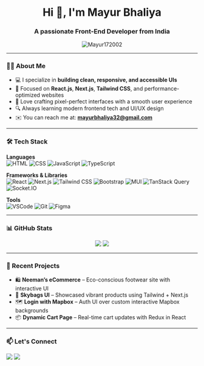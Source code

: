 <h1 align="center">Hi 👋, I'm Mayur Bhaliya</h1>
<h3 align="center">A passionate Front-End Developer from India</h3>

<p align="center">
  <img src="https://komarev.com/ghpvc/?username=Mayur172002&label=Profile%20views&color=0e75b6&style=flat" alt="Mayur172002" />
</p>

---

### 🧑‍💻 About Me

- 💻 I specialize in **building clean, responsive, and accessible UIs**  
- 🎯 Focused on **React.js**, **Next.js**, **Tailwind CSS**, and performance-optimized websites  
- 🎨 Love crafting pixel-perfect interfaces with a smooth user experience  
- 🔍 Always learning modern frontend tech and UI/UX design  
- ✉️ You can reach me at: **mayurbhaliya32@gmail.com**

---

### 🛠️ Tech Stack

**Languages**  
![HTML](https://img.shields.io/badge/-HTML5-E34F26?style=flat-square&logo=html5&logoColor=white)
![CSS](https://img.shields.io/badge/-CSS3-1572B6?style=flat-square&logo=css3)
![JavaScript](https://img.shields.io/badge/-JavaScript-F7DF1E?style=flat-square&logo=javascript&logoColor=black)
![TypeScript](https://img.shields.io/badge/-TypeScript-007ACC?style=flat-square&logo=typescript&logoColor=white)

**Frameworks & Libraries**  
![React](https://img.shields.io/badge/-React-61DAFB?style=flat-square&logo=react&logoColor=black)
![Next.js](https://img.shields.io/badge/-Next.js-000000?style=flat-square&logo=next.js)
![Tailwind CSS](https://img.shields.io/badge/-Tailwind%20CSS-38B2AC?style=flat-square&logo=tailwind-css)
![Bootstrap](https://img.shields.io/badge/-Bootstrap-7952B3?style=flat-square&logo=bootstrap)
![MUI](https://img.shields.io/badge/-MUI-007FFF?style=flat-square&logo=mui)
![TanStack Query](https://img.shields.io/badge/-TanStack%20Query-FF4154?style=flat-square&logo=react-query&logoColor=white)
![Socket.IO](https://img.shields.io/badge/-Socket.IO-010101?style=flat-square&logo=socket.io&logoColor=white)

**Tools**  
![VSCode](https://img.shields.io/badge/-VSCode-007ACC?style=flat-square&logo=visual-studio-code)
![Git](https://img.shields.io/badge/-Git-F05032?style=flat-square&logo=git)
![Figma](https://img.shields.io/badge/-Figma-F24E1E?style=flat-square&logo=figma)

---

### 📊 GitHub Stats

<p align="center">
  <img src="https://github-readme-stats.vercel.app/api?username=Mayur172002&show_icons=true&theme=react" />
  <img src="https://streak-stats.demolab.com?user=Mayur172002&theme=react" />
</p>

---

### 🚀 Recent Projects

- 🛍️ **Neeman’s eCommerce** – Eco-conscious footwear site with interactive UI  
- 🎒 **Skybags UI** – Showcased vibrant products using Tailwind + Next.js  
- 🗺️ **Login with Mapbox** – Auth UI over custom interactive Mapbox backgrounds  
- 📦 **Dynamic Cart Page** – Real-time cart updates with Redux in React  

---

### 📫 Let's Connect

<p align="left">
  <a href="https://www.linkedin.com/in/mayur-bhaliya-37722624a/" target="_blank"><img src="https://img.shields.io/badge/-LinkedIn-blue?style=flat-square&logo=linkedin" /></a>
  <a href="mailto:mayurbhaliya32@gmail.com"><img src="https://img.shields.io/badge/-Email-D14836?style=flat-square&logo=gmail&logoColor=white" /></a>
</p>
